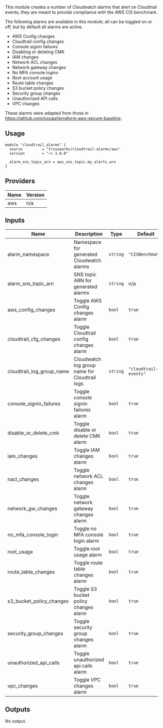 This module creates a number of Cloudwatch alarms that alert on Cloudtrail
events; they are meant to provide compliance with the AWS CIS benchmark.

The following alarms are available in this module; all can be toggled on
or off, but by default all alarms are active.

* AWS Config changes
* Cloudtrail config changes
* Console signin failures
* Disabling or deleting CMK
* IAM changes
* Network ACL changes
* Network gateway changes
* No MFA console logins
* Root account usage
* Route table changes
* S3 bucket policy changes
* Security group changes
* Unauthorized API calls
* VPC changes

These alarms were adapted from those in
<https://github.com/nozaq/terraform-aws-secure-baseline>.

## Usage

```hcl
module "cloudtrail_alarms" {
  source         = "trussworks/cloudtrail-alarms/aws"
  version        = "~> 1.0.0"

  alarm_sns_topic_arn = aws_sns_topic.my_alerts.arn
}
```

<!-- BEGINNING OF PRE-COMMIT-TERRAFORM DOCS HOOK -->
## Providers

| Name | Version |
|------|---------|
| aws | n/a |

## Inputs

| Name | Description | Type | Default | Required |
|------|-------------|------|---------|:-----:|
| alarm\_namespace | Namespace for generated Cloudwatch alarms | `string` | `"CISBenchmark"` | no |
| alarm\_sns\_topic\_arn | SNS topic ARN for generated alarms | `string` | n/a | yes |
| aws\_config\_changes | Toggle AWS Config changes alarm | `bool` | `true` | no |
| cloudtrail\_cfg\_changes | Toggle Cloudtrail config changes alarm | `bool` | `true` | no |
| cloudtrail\_log\_group\_name | Cloudwatch log group name for Cloudtrail logs | `string` | `"cloudtrail-events"` | no |
| console\_signin\_failures | Toggle console signin failures alarm | `bool` | `true` | no |
| disable\_or\_delete\_cmk | Toggle disable or delete CMK alarm | `bool` | `true` | no |
| iam\_changes | Toggle IAM changes alarm | `bool` | `true` | no |
| nacl\_changes | Toggle network ACL changes alarm | `bool` | `true` | no |
| network\_gw\_changes | Toggle network gateway changes alarm | `bool` | `true` | no |
| no\_mfa\_console\_login | Toggle no MFA console login alarm | `bool` | `true` | no |
| root\_usage | Toggle root usage alarm | `bool` | `true` | no |
| route\_table\_changes | Toggle route table changes alarm | `bool` | `true` | no |
| s3\_bucket\_policy\_changes | Toggle S3 bucket policy changes alarm | `bool` | `true` | no |
| security\_group\_changes | Toggle security group changes alarm | `bool` | `true` | no |
| unauthorized\_api\_calls | Toggle unauthorized api calls alarm | `bool` | `true` | no |
| vpc\_changes | Toggle VPC changes alarm | `bool` | `true` | no |

## Outputs

No output.

<!-- END OF PRE-COMMIT-TERRAFORM DOCS HOOK -->


